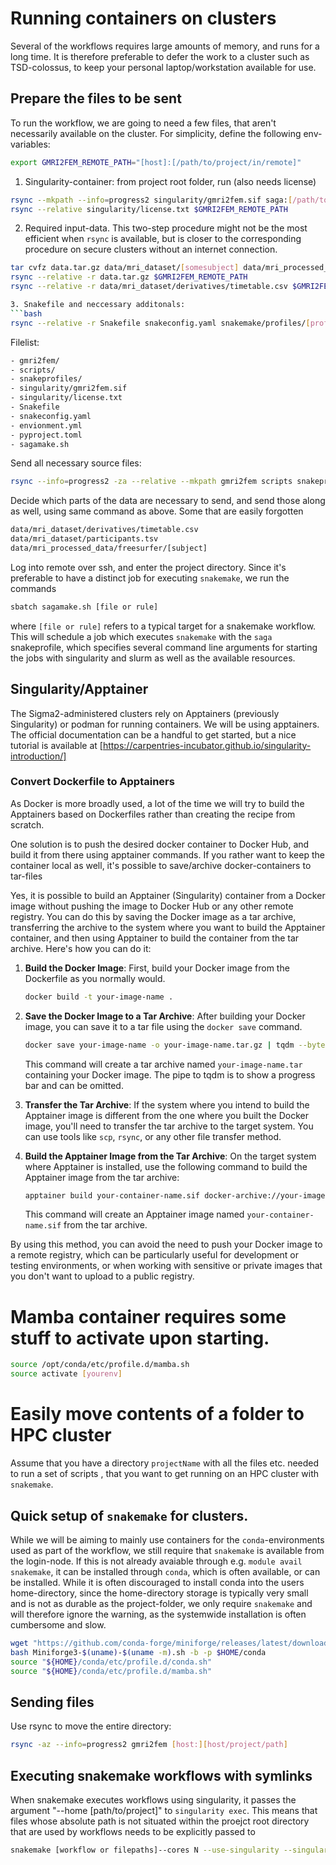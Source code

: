 # Running containers on clusters
Several of the workflows requires large amounts of memory, and runs for a long time. It is therefore preferable to defer the work to a cluster such as TSD-colossus, to keep your personal laptop/workstation available for use.

## Prepare the files to be sent 

To run the workflow, we are going to need a few files, that aren't necessarily available on the cluster. For simplicity, define the following env-variables:
```bash
export GMRI2FEM_REMOTE_PATH="[host]:[/path/to/project/in/remote]"

```
1. Singularity-container: from project root folder, run (also needs license)
  ```bash
  rsync --mkpath --info=progress2 singularity/gmri2fem.sif saga:[/path/to/project/in/remote]/singularity/gmri2fem.sif
  rsync --relative singularity/license.txt $GMRI2FEM_REMOTE_PATH

  ```
2. Required input-data. This two-step procedure might not be the most efficient when `rsync` is available, but is closer to the corresponding procedure on secure clusters without an internet connection.
  ```bash
  tar cvfz data.tar.gz data/mri_dataset/[somesubject] data/mri_processed_data/freesurfer/[somesubject]
  rsync --relative -r data.tar.gz $GMRI2FEM_REMOTE_PATH
  rsync --relative -r data/mri_dataset/derivatives/timetable.csv $GMRI2FEM_REMOTE_PATH

3. Snakefile and neccessary additonals:
  ```bash
  rsync --relative -r Snakefile snakeconfig.yaml snakemake/profiles/[profile] $GMRI2FEM_REMOTE_PATH
  ```
Filelist:
```bash
- gmri2fem/
- scripts/
- snakeprofiles/
- singularity/gmri2fem.sif
- singularity/license.txt
- Snakefile
- snakeconfig.yaml
- envionment.yml
- pyproject.toml
- sagamake.sh
```
Send all necessary source files:
```bash
rsync --info=progress2 -za --relative --mkpath gmri2fem scripts snakeprofiles singularity/{gmri2fem.sif,license.txt} environment.yml pyproject.toml sagamake.sh Snakefile snakeconfig.yaml $GMRI2FEM_REMOTE_PATH
```
Decide which parts of the data are necessary to send, and send those along as well, using same command as above. Some that are easily forgotten 
```bash
data/mri_dataset/derivatives/timetable.csv
data/mri_dataset/participants.tsv
data/mri_processed_data/freesurfer/[subject] 
```
Log into remote over ssh, and enter the project directory. Since it's preferable to have a distinct job for executing `snakemake`, we run the commands
```bash
sbatch sagamake.sh [file or rule]
```
where `[file or rule]` refers to a typical target for a snakemake workflow. This will schedule a job which executes `snakemake` with the `saga` snakeprofile, which specifies several command line arguments for starting the jobs with singularity and slurm as well as the available resources.


## Singularity/Apptainer
The Sigma2-administered clusters rely on Apptainers (previously Singularity) or podman for running containers. We will be using apptainers. The official documentation can be a handful to get started, but a nice tutorial is available at [https://carpentries-incubator.github.io/singularity-introduction/]

### Convert Dockerfile to Apptainers
As Docker is more broadly used, a lot of the time we will try to build the Apptainers based on Dockerfiles rather than creating the recipe from scratch. 

One solution is to push the desired docker container to Docker Hub, and build it from there using apptainer commands. If you rather want to keep the container local as well, it's possible to save/archive docker-containers to tar-files

Yes, it is possible to build an Apptainer (Singularity) container from a Docker image without pushing the image to Docker Hub or any other remote registry. You can do this by saving the Docker image as a tar archive, transferring the archive to the system where you want to build the Apptainer container, and then using Apptainer to build the container from the tar archive. Here's how you can do it:

1. **Build the Docker Image**: First, build your Docker image from the Dockerfile as you normally would.

   ```bash
   docker build -t your-image-name .
   ```

2. **Save the Docker Image to a Tar Archive**: After building your Docker image, you can save it to a tar file using the `docker save` command.

   ```bash
   docker save your-image-name -o your-image-name.tar.gz | tqdm --bytes --total $(docker image inspect your-image-name --format='{{.Size}}') > your-image-name.tar.gz
   ```
   This command will create a tar archive named `your-image-name.tar` containing your Docker image. The pipe to tqdm is to show a progress bar and can be omitted.

3. **Transfer the Tar Archive**: If the system where you intend to build the Apptainer image is different from the one where you built the Docker image, you'll need to transfer the tar archive to the target system. You can use tools like `scp`, `rsync`, or any other file transfer method.

4. **Build the Apptainer Image from the Tar Archive**: On the target system where Apptainer is installed, use the following command to build the Apptainer image from the tar archive:

   ```bash
   apptainer build your-container-name.sif docker-archive://your-image-name.tar.gz
   ```

   This command will create an Apptainer image named `your-container-name.sif` from the tar archive.

By using this method, you can avoid the need to push your Docker image to a remote registry, which can be particularly useful for development or testing environments, or when working with sensitive or private images that you don't want to upload to a public registry.


# Mamba container requires some stuff to activate upon starting.
```bash
source /opt/conda/etc/profile.d/mamba.sh
source activate [yourenv]
```

# Easily move contents of a folder to HPC cluster
Assume that you have a directory `projectName` with all the files etc. needed to run a set of scripts , that you want to get running on an HPC cluster with `snakemake`.

## Quick setup of `snakemake` for clusters.
While we will be aiming to mainly use containers for the `conda`-environments used as part of the workflow, we still require that `snakemake` is available from the login-node. If this is not already avaiable through e.g. `module avail snakemake`, it can be installed through `conda`, which is often available, or can be installed.
While it is often discouraged to install conda into the users home-directory, since the home-directory storage is typically very small and is not as durable as the project-folder, we only require `snakemake` and will therefore ignore the warning, as the systemwide installation is often cumbersome and slow.
```bash
wget "https://github.com/conda-forge/miniforge/releases/latest/download/Miniforge3-$(uname)-$(uname -m).sh"
bash Miniforge3-$(uname)-$(uname -m).sh -b -p $HOME/conda
source "${HOME}/conda/etc/profile.d/conda.sh"
source "${HOME}/conda/etc/profile.d/mamba.sh"
```


## Sending files
Use rsync to move the entire directory:
```bash
rsync -az --info=progress2 gmri2fem [host:][host/project/path]
```

## Executing snakemake workflows with symlinks
When snakemake executes workflows using singularity, it passes the argument "--home [path/to/project]" to `singularity exec`. This means that files whose absolute path is not situated within the proejct root directory that are used by workflows needs to be explicitly passed to 
```bash
snakemake [workflow or filepaths]--cores N --use-singularity --singularity-args "-c -B license.txt:/license.txt -B '$(pwd)' [-B /proper/path/to/data]"
```

